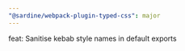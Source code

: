 ```yaml
---
"@sardine/webpack-plugin-typed-css": major
---
```


feat: Sanitise kebab style names in default exports
